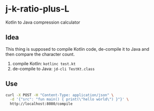 # j-k-ratio-plus-L

Kotlin to Java compression calculator

## Idea

This thing is supposed to compile Kotlin code, de-compile it to Java and then
compare the character count.

1. compile Kotlin: `kotlinc test.kt`
2. de-compile to Java: `jd-cli TestKt.class`

## Use

```bash
curl -X POST -H "Content-Type: application/json" \
  -d '{"src": "fun main() { print(\"hello world\") }"}' \
  http://localhost:8080/compile
```

